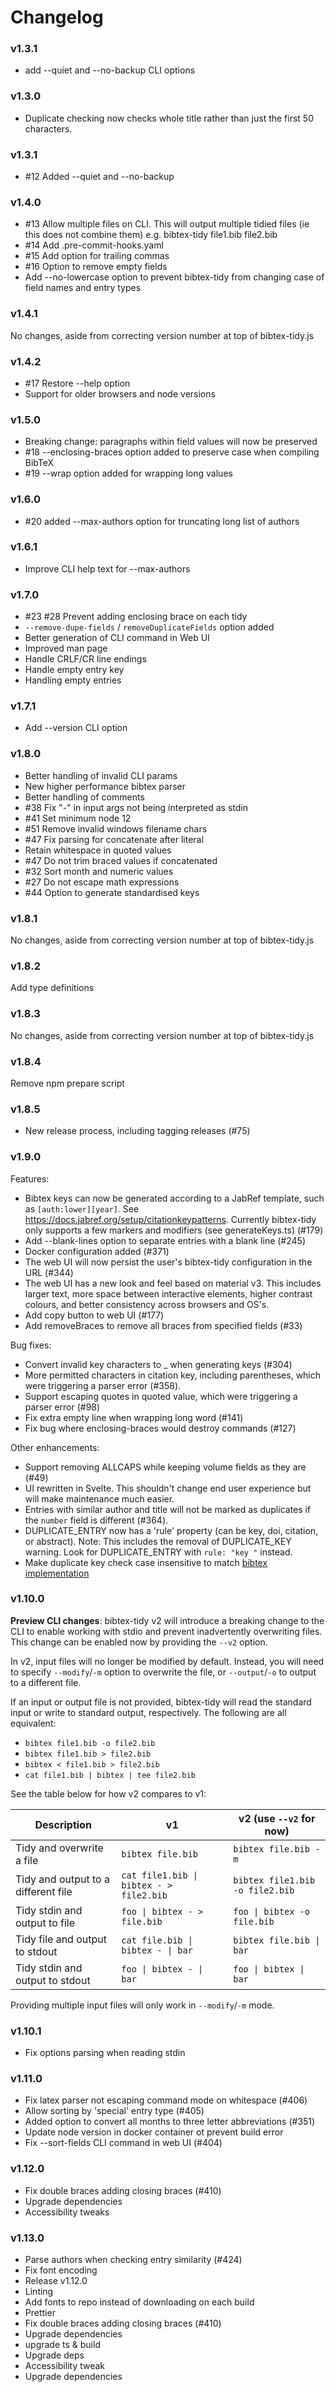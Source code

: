# Changelog

### v1.3.1

- add --quiet and --no-backup CLI options

### v1.3.0

- Duplicate checking now checks whole title rather than just the first 50 characters.

### v1.3.1

- #12 Added --quiet and --no-backup

### v1.4.0

- #13 Allow multiple files on CLI. This will output multiple tidied files (ie this does not combine them) e.g. bibtex-tidy file1.bib file2.bib
- #14 Add .pre-commit-hooks.yaml
- #15 Add option for trailing commas
- #16 Option to remove empty fields
- Add --no-lowercase option to prevent bibtex-tidy from changing case of field names and entry types

### v1.4.1

No changes, aside from correcting version number at top of bibtex-tidy.js

### v1.4.2

- #17 Restore --help option
- Support for older browsers and node versions

### v1.5.0

- Breaking change: paragraphs within field values will now be preserved
- #18 --enclosing-braces option added to preserve case when compiling BibTeX
- #19 --wrap option added for wrapping long values

### v1.6.0

- #20 added --max-authors option for truncating long list of authors

### v1.6.1

- Improve CLI help text for --max-authors

### v1.7.0

- #23 #28 Prevent adding enclosing brace on each tidy
- `--remove-dupe-fields` / `removeDuplicateFields` option added
- Better generation of CLI command in Web UI
- Improved man page
- Handle CRLF/CR line endings
- Handle empty entry key
- Handling empty entries

### v1.7.1

- Add --version CLI option

### v1.8.0

- Better handling of invalid CLI params
- New higher performance bibtex parser
- Better handling of comments
- #38 Fix "-" in input args not being interpreted as stdin
- #41 Set minimum node 12
- #51 Remove invalid windows filename chars
- #47 Fix parsing for concatenate after literal
- Retain whitespace in quoted values
- #47 Do not trim braced values if concatenated
- #32 Sort month and numeric values
- #27 Do not escape math expressions
- #44 Option to generate standardised keys

### v1.8.1

No changes, aside from correcting version number at top of bibtex-tidy.js

### v1.8.2

Add type definitions

### v1.8.3

No changes, aside from correcting version number at top of bibtex-tidy.js

### v1.8.4

Remove npm prepare script

### v1.8.5

- New release process, including tagging releases (#75)

### v1.9.0

Features:

- Bibtex keys can now be generated according to a JabRef template, such as `[auth:lower][year]`. See https://docs.jabref.org/setup/citationkeypatterns. Currently bibtex-tidy only supports a few markers and modifiers (see generateKeys.ts) (#179)
- Add --blank-lines option to separate entries with a blank line (#245)
- Docker configuration added (#371)
- The web UI will now persist the user's bibtex-tidy configuration in the URL (#344)
- The web UI has a new look and feel based on material v3. This includes larger text, more space between interactive elements, higher contrast colours, and better consistency across browsers and OS's.
- Add copy button to web UI (#177)
- Add removeBraces to remove all braces from specified fields (#33)

Bug fixes:

- Convert invalid key characters to \_ when generating keys (#304)
- More permitted characters in citation key, including parentheses, which were triggering a parser error (#358).
- Support escaping quotes in quoted value, which were triggering a parser error (#98)
- Fix extra empty line when wrapping long word (#141)
- Fix bug where enclosing-braces would destroy commands (#127)

Other enhancements:

- Support removing ALLCAPS while keeping volume fields as they are (#49)
- UI rewritten in Svelte. This shouldn't change end user experience but will make maintenance much easier.
- Entries with similar author and title will not be marked as duplicates if the `number` field is different (#364).
- DUPLICATE_ENTRY now has a 'rule' property (can be key, doi, citation, or abstract). Note: This includes the removal of DUPLICATE_KEY warning. Look for DUPLICATE_ENTRY with `rule: "key "` instead.
- Make duplicate key check case insensitive to match [bibtex implementation](https://web.archive.org/web/20210422110817/https://maverick.inria.fr/~Xavier.Decoret/resources/xdkbibtex/bibtex_summary.html)

### v1.10.0

**Preview CLI changes**: bibtex-tidy v2 will introduce a breaking change to the CLI to enable working with stdio and prevent inadvertently overwriting files. This change can be enabled now by providing the `--v2` option.

In v2, input files will no longer be modified by default. Instead, you will need to specify `--modify`/`-m` option to overwrite the file, or `--output`/`-o` to output to a different file.

If an input or output file is not provided, bibtex-tidy will read the standard input or write to standard output, respectively. The following are all equivalent:

- `bibtex file1.bib -o file2.bib`
- `bibtex file1.bib > file2.bib`
- `bibtex < file1.bib > file2.bib`
- `cat file1.bib | bibtex | tee file2.bib`

See the table below for how v2 compares to v1:

| Description                         | v1                                      | v2 (use `--v2` for now)         |
| ----------------------------------- | --------------------------------------- | ------------------------------- |
| Tidy and overwrite a file           | `bibtex file.bib`                       | `bibtex file.bib -m`            |
| Tidy and output to a different file | `cat file1.bib \| bibtex - > file2.bib` | `bibtex file1.bib -o file2.bib` |
| Tidy stdin and output to file       | `foo \| bibtex - > file.bib`            | `foo \| bibtex -o file.bib`     |
| Tidy file and output to stdout      | `cat file.bib \| bibtex - \| bar`       | `bibtex file.bib \| bar`        |
| Tidy stdin and output to stdout     | `foo \| bibtex - \| bar`                | `foo \| bibtex \| bar`          |

Providing multiple input files will only work in `--modify`/`-m` mode.

### v1.10.1

- Fix options parsing when reading stdin

### v1.11.0

- Fix latex parser not escaping command mode on whitespace (#406)
- Allow sorting by 'special' entry type (#405)
- Added option to convert all months to three letter abbreviations (#351)
- Update node version in docker container ot prevent build error
- Fix --sort-fields CLI command in web UI (#404)

### v1.12.0

- Fix double braces adding closing braces (#410)
- Upgrade dependencies
- Accessibility tweaks

### v1.13.0

- Parse authors when checking entry similarity (#424)
- Fix font encoding
- Release v1.12.0
- Linting
- Add fonts to repo instead of downloading on each build
- Prettier
- Fix double braces adding closing braces (#410)
- Upgrade dependencies
- upgrade ts & build
- Upgrade deps
- Accessibility tweak
- Upgrade dependencies